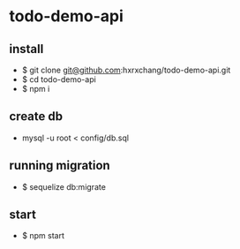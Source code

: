 # todo-demo-api

## install
- $ git clone git@github.com:hxrxchang/todo-demo-api.git
- $ cd todo-demo-api
- $ npm i

## create db
- mysql -u root < config/db.sql 

## running migration
- $ sequelize db:migrate

## start
- $ npm start
